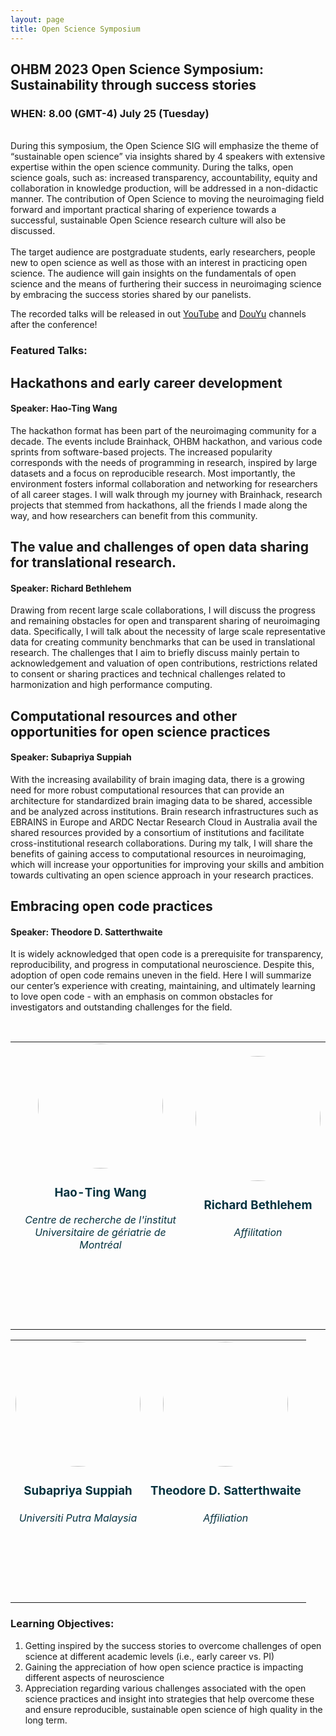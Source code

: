 ```yaml
---
layout: page
title: Open Science Symposium
---
```


## OHBM 2023 Open Science Symposium: Sustainability through success stories 
### WHEN: 8.00 (GMT-4) July 25 (Tuesday)

<br>
During  this symposium, the Open Science SIG will emphasize the theme of “sustainable open science” via insights shared by 4 speakers with extensive expertise within the open science community. During the talks, open science goals, such as: increased transparency, accountability, equity and collaboration in knowledge production, will be addressed in a non-didactic manner. The contribution of Open Science to moving the neuroimaging field forward and important practical sharing of experience towards a successful, sustainable Open Science research culture will also be discussed. <br><br>
The target audience are postgraduate students, early researchers, people new to open science as well as those with an interest in practicing open science. The audience will gain insights on the fundamentals of open science and the means of furthering their success in neuroimaging science by embracing the success stories shared by our panelists. 

The recorded talks will be released in out [YouTube](https://www.youtube.com/@ohbmopensciencesig7246) and [DouYu](https://v.douyu.com/author/E6djmK60BNw1) channels after the conference! 

### Featured Talks: 
## Hackathons and early career development
#### Speaker: Hao-Ting Wang

The hackathon format has been part of the neuroimaging community for a decade. The events include Brainhack, OHBM hackathon, and various code sprints from software-based projects. The increased popularity corresponds with the needs of programming in research, inspired by large datasets and a focus on reproducible research. Most importantly, the environment fosters informal collaboration and networking for researchers of all career stages. I will walk through my journey with Brainhack, research projects that stemmed from hackathons, all the friends I made along the way, and how researchers can benefit from this community. 

## The value and challenges of open data sharing for translational research.
#### Speaker: Richard Bethlehem

Drawing from recent large scale collaborations, I will discuss the progress and remaining obstacles for open and transparent sharing of neuroimaging data. Specifically, I will talk about the necessity of large scale representative data for creating community benchmarks that can be used in translational research. The challenges that I aim to briefly discuss mainly pertain to acknowledgement and valuation of open contributions, restrictions related to consent or sharing practices and technical challenges related to harmonization and high performance computing.

## Computational resources and other opportunities for open science practices
#### Speaker: Subapriya Suppiah

With the increasing availability of brain imaging data, there is a growing need for more robust computational resources that can provide an architecture for standardized brain imaging data to be shared, accessible and be analyzed across institutions. Brain research infrastructures such as EBRAINS in Europe and ARDC Nectar Research Cloud in Australia avail the shared resources provided by a consortium of institutions and facilitate cross-institutional research collaborations. During my talk, I will share the benefits of gaining access to computational resources in neuroimaging, which will increase your opportunities for improving your skills and ambition towards cultivating an open science approach in your research practices.

## Embracing open code practices
#### Speaker: Theodore D. Satterthwaite

It is widely acknowledged that open code is a prerequisite for transparency, reproducibility, and progress in computational neuroscience. Despite this, adoption of open code remains uneven in the field. Here I will summarize our center’s experience with creating, maintaining, and ultimately learning to love open code - with an emphasis on common obstacles for investigators and outstanding challenges for the field.


<br>


<table class="people">
    <tr class="people">
        <td class="people">
            <a style="display:block; color:#05323F">
            <aside>
            <header>
                <img src="../img/speakers/haoting_wang.jpg" style="height:200px; border-radius:50%;">
                <h3>Hao-Ting Wang</h3>
                <h6>Centre de recherche de l'institut Universitaire de gériatrie de Montréal</h6>
                <h4>
                <!--
                <a target="_blank" href="https://twitter.com/NaomiGaggi"><i class="fa fa-twitter fa-2x" style="position: relative; top: 0px;text-indent:0px;  vertical-align: middle; margin-left:4px; margin-right:4px;"></i></a>
                <a target="_blank" href="https://github.com/NaomiGaggi"><i class="fa fa-github fa-2x" style="position: relative; top: 0px; text-indent:0px; vertical-align: middle; margin-left:4px; margin-right:4px;"></i></a>
                <a target="_blank" href="https://NaomiGaggi.Wordpress.com"><i class="fa fa-external-link-square fa-2x" style="position: relative; top: 0px;text-indent:0px;  vertical-align: middle; margin-left:4px; margin-right:4px;"></i></a>
                -->
                </h4>
                <br>
            </header>
            </aside>
            </a>
        </td>
        <td class="people">
            <a style="display:block; color:#05323F">
            <aside>
            <header>
                <img src="../img/speakers/placeholder.jpg" style="height:200px; border-radius:50%;">
                <h3>Richard Bethlehem</h3>
                <h6>Affilitation</h6>
                <h4>
                 <!--
                <a target="_blank" href="https://twitter.com/SubapriyaSuppi1"><i class="fa fa-twitter fa-2x" style="position: relative; top: 0px;text-indent:0px;  vertical-align: middle; margin-left:4px; margin-right:4px;"></i></a>
                <a target="_blank" href="https://github.com/Drpriyasiva"><i class="fa fa-github fa-2x" style="position: relative; top: 0px; text-indent:0px; vertical-align: middle; margin-left:4px; margin-right:4px;"></i></a>
                <a target="_blank" href="https://www.linkedin.com/in/subapriya-suppiah-93375b8b/"><i class="fa fa-external-link-square fa-2x" style="position: relative; top: 0px;text-indent:0px;  vertical-align: middle; margin-left:4px; margin-right:4px;"></i></a>
                -->
                </h4>
                <br>
            </header>
            </aside>
            </a>
        </td>
    </tr>
</table>
<table class="people">
    <tr class="people">
        <td class="people">
            <a style="display:block; color:#05323F">
            <aside>
            <header>
                <img src="../img/team/subapriya_suppiah.jpg" style="height:200px; border-radius:50%;">
                <h3>Subapriya Suppiah</h3>
                <h6>Universiti Putra Malaysia</h6>
                <h4>
                 <!--
                <a target="_blank" href="https://twitter.com/sNeuroble"><i class="fa fa-twitter fa-2x" style="position: relative; top: 0px;text-indent:0px;  vertical-align: middle; margin-left:4px; margin-right:4px;"></i></a>
                -->
                </h4>
                <br>
            </header>
            </aside>
            </a>
        </td>
  <td class="people">
            <a style="display:block; color:#05323F">
            <aside>
            <header>
                <img src="../img/speakers/placeholder.jpg" style="height:200px; border-radius:50%;">
                <h3>Theodore D. Satterthwaite</h3>
                <h6> Affiliation</h6>
                <h4>
                <!--
                <a target="_blank" href="https://twitter.com/vborghesani"><i class="fa fa-twitter fa-2x" style="position: relative; top: 0px;text-indent:0px;  vertical-align: middle; margin-left:4px; margin-right:4px;"></i></a>
                -->
                </h4>
                <br>
            </header>
            </aside>
            </a>
        </td>
    </tr>
</table>


### Learning Objectives:
1. Getting inspired by the success stories to overcome challenges of open science at different academic levels (i.e., early career vs. PI)
2. Gaining the appreciation of how open science practice is impacting different aspects of neuroscience
3. Appreciation regarding various challenges associated with the open science practices and insight into strategies that help overcome these and ensure reproducible, sustainable open science of high quality in the long term.




